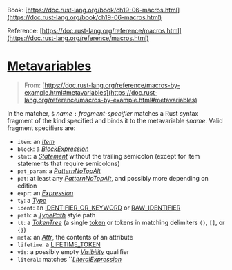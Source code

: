 Book: [https://doc.rust-lang.org/book/ch19-06-macros.html](https://doc.rust-lang.org/book/ch19-06-macros.html)

Reference: [https://doc.rust-lang.org/reference/macros.html](https://doc.rust-lang.org/reference/macros.html)

# [Metavariables](https://doc.rust-lang.org/reference/macros-by-example.html#metavariables)

> From: [https://doc.rust-lang.org/reference/macros-by-example.html#metavariables](https://doc.rust-lang.org/reference/macros-by-example.html#metavariables)

In the matcher, `$` _name_ `:` _fragment-specifier_ matches a Rust syntax fragment of the kind specified and binds it to the metavariable `$`_name_. Valid fragment specifiers are:

- `item`: an _[Item](https://doc.rust-lang.org/reference/items.html)_
- `block`: a _[BlockExpression](https://doc.rust-lang.org/reference/expressions/block-expr.html)_
- `stmt`: a _[Statement](https://doc.rust-lang.org/reference/statements.html)_ without the trailing semicolon (except for item statements that require semicolons)
- `pat_param`: a _[PatternNoTopAlt](https://doc.rust-lang.org/reference/patterns.html)_
- `pat`: at least any _[PatternNoTopAlt](https://doc.rust-lang.org/reference/patterns.html)_, and possibly more depending on edition
- `expr`: an _[Expression](https://doc.rust-lang.org/reference/expressions.html)_
- `ty`: a _[Type](https://doc.rust-lang.org/reference/types.html#type-expressions)_
- `ident`: an [IDENTIFIER_OR_KEYWORD](https://doc.rust-lang.org/reference/identifiers.html) or [RAW_IDENTIFIER](https://doc.rust-lang.org/reference/identifiers.html)
- `path`: a _[TypePath](https://doc.rust-lang.org/reference/paths.html#paths-in-types)_ style path
- `tt`: a _[TokenTree](https://doc.rust-lang.org/reference/macros.html#macro-invocation)_ (a single [token](https://doc.rust-lang.org/reference/tokens.html) or tokens in matching delimiters `()`, `[]`, or `{}`)
- `meta`: an _[Attr](https://doc.rust-lang.org/reference/attributes.html)_, the contents of an attribute
- `lifetime`: a [LIFETIME_TOKEN](https://doc.rust-lang.org/reference/tokens.html#lifetimes-and-loop-labels)
- `vis`: a possibly empty _[Visibility](https://doc.rust-lang.org/reference/visibility-and-privacy.html)_ qualifier
- `literal`: matches ``_[LiteralExpression](https://doc.rust-lang.org/reference/expressions/literal-expr.html)_